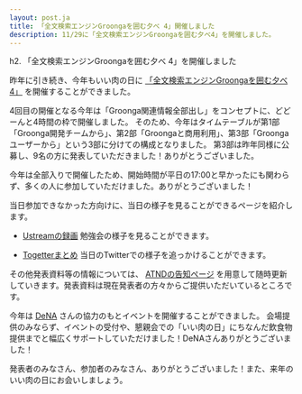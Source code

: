 ```yaml
---
layout: post.ja
title: 「全文検索エンジンGroongaを囲む夕べ 4」開催しました
description: 11/29に「全文検索エンジンGroongaを囲む夕べ4」を開催しました。
---
```

h2. 「全文検索エンジンGroongaを囲む夕べ 4」を開催しました

昨年に引き続き、今年もいい肉の日に
[「全文検索エンジンGroongaを囲む夕べ4」](http://atnd.org/events/43461)
を開催することができました。

4回目の開催となる今年は「Groonga関連情報全部出し」をコンセプトに、どどーんと4時間の枠で開催しました。
そのため、今年はタイムテーブルが第1部「Groonga開発チームから」、第2部「Groongaと商用利用」、第3部「Groongaユーザーから」という3部に分けての構成となりました。
第3部は昨年同様に公募し、9名の方に発表していただきました！ありがとうございました。

今年は全部入りで開催したため、開始時間が平日の17:00と早かったにも関わらず、多くの人に参加していただけました。ありがとうございました！

当日参加できなかった方向けに、当日の様子を見ることができるページを紹介します。

-   [Ustreamの録画](http://www.ustream.tv/channel/groonga-night)
    勉強会の様子を見ることができます。

<!-- -->

-   [Togetterまとめ](http://togetter.com/li/598598)
    当日のTwitterでの様子を追っかけることができます。

その他発表資料等の情報については、
[ATNDの告知ページ](http://atnd.org/events/43461#document)
を用意して随時更新していきます。発表資料は現在発表者の方々からご提供いただいているところです。

今年は [DeNA](http://dena.com/)
さんの協力のもとイベントを開催することができました。
会場提供のみならず、イベントの受付や、懇親会での「いい肉の日」にちなんだ飲食物提供までと幅広くサポートしていただけました！DeNAさんありがとうございました！

発表者のみなさん、参加者のみなさん、ありがとうございました！また、来年のいい肉の日にお会いしましょう。
